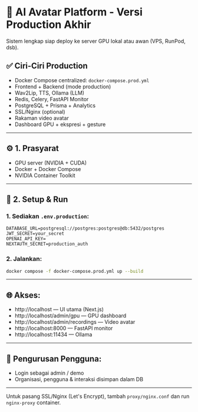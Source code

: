 
# 🏁 AI Avatar Platform - Versi Production Akhir

Sistem lengkap siap deploy ke server GPU lokal atau awan (VPS, RunPod, dsb).

## ✅ Ciri-Ciri Production
- Docker Compose centralized: `docker-compose.prod.yml`
- Frontend + Backend (mode production)
- Wav2Lip, TTS, Ollama (LLM)
- Redis, Celery, FastAPI Monitor
- PostgreSQL + Prisma + Analytics
- SSL/Nginx (optional)
- Rakaman video avatar
- Dashboard GPU + ekspresi + gesture

---

## ⚙️ 1. Prasyarat
- GPU server (NVIDIA + CUDA)
- Docker + Docker Compose
- NVIDIA Container Toolkit

---

## 🔧 2. Setup & Run

### 1. Sediakan `.env.production`:
```
DATABASE_URL=postgresql://postgres:postgres@db:5432/postgres
JWT_SECRET=your_secret
OPENAI_API_KEY=
NEXTAUTH_SECRET=production_auth
```

### 2. Jalankan:
```bash
docker compose -f docker-compose.prod.yml up --build
```

---

## 🌐 Akses:
- http://localhost — UI utama (Next.js)
- http://localhost/admin/gpu — GPU dashboard
- http://localhost/admin/recordings — Video avatar
- http://localhost:8000 — FastAPI monitor
- http://localhost:11434 — Ollama

---

## 🔐 Pengurusan Pengguna:
- Login sebagai admin / demo
- Organisasi, pengguna & interaksi disimpan dalam DB

---

Untuk pasang SSL/Nginx (Let's Encrypt), tambah `proxy/nginx.conf` dan run `nginx-proxy` container.

